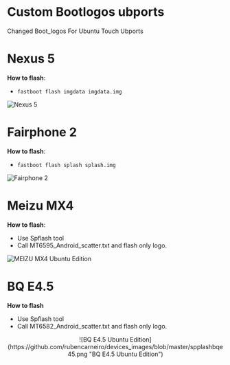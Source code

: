 Custom Bootlogos ubports
==========================
Changed Boot_logos For Ubuntu Touch Ubports

Nexus 5
=======
**How to flash**:

- `fastboot flash imgdata imgdata.img`

![Nexus 5](https://github.com/rubencarneiro/devices_images/blob/master/splashNexus5.jpg "Nexus 5")

Fairphone 2
===========
**How to flash**:

- `fastboot flash splash splash.img`

![Fairphone 2](https://github.com/rubencarneiro/devices_images/blob/master/splashFairphone2.png "Fairphone 2")

Meizu MX4
=========
**How to flash**:

- Use Spflash tool
- Call MT6595_Android_scatter.txt and flash only logo.

![MEIZU MX4 Ubuntu Edition](https://github.com/rubencarneiro/devices_images/blob/master/splashMX4.png "MEIZU MX4 Ubuntu Edition")

BQ E4.5
=========
**How to flash**

- Use Spflash tool
- Call MT6582_Android_scatter.txt and flash only logo.
<p align="center">
![BQ E4.5 Ubuntu Edition](https://github.com/rubencarneiro/devices_images/blob/master/spplashbqe45.png "BQ E4.5 Ubuntu Edition")
